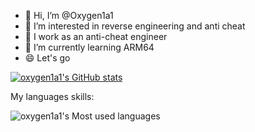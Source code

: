 - 👋 Hi, I’m @Oxygen1a1
- 👀 I’m interested in reverse engineering and anti cheat
- 👨 I work as an anti-cheat engineer
- 🌱 I’m currently learning ARM64
- 😄 Let's go


[![oxygen1a1's GitHub stats](https://github-readme-stats-git-masterrstaa-rickstaa.vercel.app/api?username=Oxygen1a1)](https://github.com/anuraghazra/github-readme-stats)

My languages skills:

![oxygen1a1's Most used languages](https://github-readme-stats.vercel.app/api/top-langs?username=Oxygen1a1&show_icons=true&count_private=true&theme=gotham)
